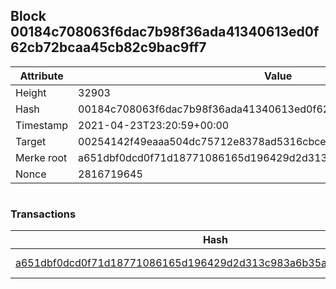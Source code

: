 ## Block 00184c708063f6dac7b98f36ada41340613ed0f62cb72bcaa45cb82c9bac9ff7

Attribute | Value
--- | ---
Height | 32903
Hash | 00184c708063f6dac7b98f36ada41340613ed0f62cb72bcaa45cb82c9bac9ff7
Timestamp | 2021-04-23T23:20:59+00:00
Target | 00254142f49eaaa504dc75712e8378ad5316cbcead634704b3734b6271167cc4
Merke root | a651dbf0dcd0f71d18771086165d196429d2d313c983a6b35a963650513cee00
Nonce | 2816719645

```

```

### Transactions

Hash | Amount
--- | ---
[a651dbf0dcd0f71d18771086165d196429d2d313c983a6b35a963650513cee00](a651dbf0dcd0f71d18771086165d196429d2d313c983a6b35a963650513cee00.md) | 10.00000000 SKEPTI 
